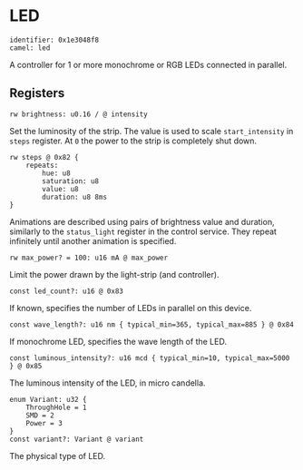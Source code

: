 # LED

    identifier: 0x1e3048f8
    camel: led

A controller for 1 or more monochrome or RGB LEDs connected in parallel.

## Registers

    rw brightness: u0.16 / @ intensity

Set the luminosity of the strip. The value is used to scale `start_intensity` in `steps` register.
At `0` the power to the strip is completely shut down.

    rw steps @ 0x82 {
        repeats:
            hue: u8
            saturation: u8
            value: u8
            duration: u8 8ms
    }

Animations are described using pairs of brightness value and duration, similarly to the `status_light` register in the control service. They repeat infinitely until another animation
is specified.

    rw max_power? = 100: u16 mA @ max_power

Limit the power drawn by the light-strip (and controller).

    const led_count?: u16 @ 0x83

If known, specifies the number of LEDs in parallel on this device.

    const wave_length?: u16 nm { typical_min=365, typical_max=885 } @ 0x84

If monochrome LED, specifies the wave length of the LED.

    const luminous_intensity?: u16 mcd { typical_min=10, typical_max=5000 } @ 0x85

The luminous intensity of the LED, in micro candella.

    enum Variant: u32 {
        ThroughHole = 1
        SMD = 2
        Power = 3
    }
    const variant?: Variant @ variant

The physical type of LED.
